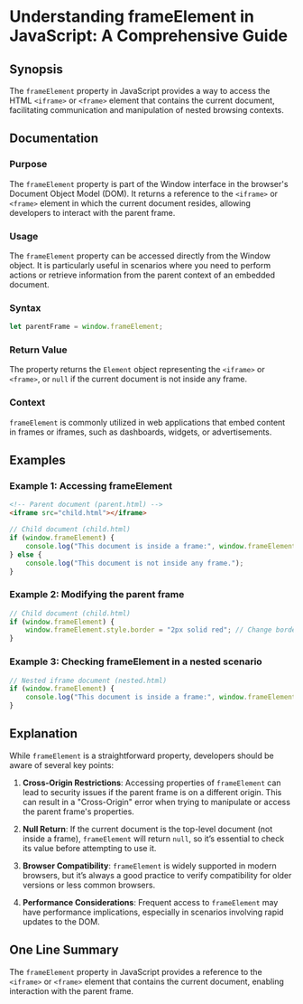 <!--
Meta Description: # Understanding frameElement in JavaScript: A Comprehensive Guide ## Synopsis The `frameElement` property in JavaScript provides a way to access the H...
Meta Keywords: frameelement, document, frame, window, iframe
-->

# Understanding frameElement in JavaScript: A Comprehensive Guide

## Synopsis
The `frameElement` property in JavaScript provides a way to access the HTML `<iframe>` or `<frame>` element that contains the current document, facilitating communication and manipulation of nested browsing contexts.

## Documentation

### Purpose
The `frameElement` property is part of the Window interface in the browser's Document Object Model (DOM). It returns a reference to the `<iframe>` or `<frame>` element in which the current document resides, allowing developers to interact with the parent frame.

### Usage
The `frameElement` property can be accessed directly from the Window object. It is particularly useful in scenarios where you need to perform actions or retrieve information from the parent context of an embedded document.

### Syntax
```javascript
let parentFrame = window.frameElement;
```

### Return Value
The property returns the `Element` object representing the `<iframe>` or `<frame>`, or `null` if the current document is not inside any frame.

### Context
`frameElement` is commonly utilized in web applications that embed content in frames or iframes, such as dashboards, widgets, or advertisements.

## Examples

### Example 1: Accessing frameElement
```html
<!-- Parent document (parent.html) -->
<iframe src="child.html"></iframe>
```

```javascript
// Child document (child.html)
if (window.frameElement) {
    console.log("This document is inside a frame:", window.frameElement);
} else {
    console.log("This document is not inside any frame.");
}
```

### Example 2: Modifying the parent frame
```javascript
// Child document (child.html)
if (window.frameElement) {
    window.frameElement.style.border = "2px solid red"; // Change border style of the iframe
}
```

### Example 3: Checking frameElement in a nested scenario
```javascript
// Nested iframe document (nested.html)
if (window.frameElement) {
    console.log("This document is inside a frame:", window.frameElement.src);
}
```

## Explanation
While `frameElement` is a straightforward property, developers should be aware of several key points:

1. **Cross-Origin Restrictions**: Accessing properties of `frameElement` can lead to security issues if the parent frame is on a different origin. This can result in a "Cross-Origin" error when trying to manipulate or access the parent frame's properties.

2. **Null Return**: If the current document is the top-level document (not inside a frame), `frameElement` will return `null`, so it’s essential to check its value before attempting to use it.

3. **Browser Compatibility**: `frameElement` is widely supported in modern browsers, but it’s always a good practice to verify compatibility for older versions or less common browsers.

4. **Performance Considerations**: Frequent access to `frameElement` may have performance implications, especially in scenarios involving rapid updates to the DOM.

## One Line Summary
The `frameElement` property in JavaScript provides a reference to the `<iframe>` or `<frame>` element that contains the current document, enabling interaction with the parent frame.